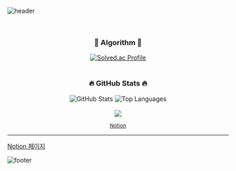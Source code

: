 <!-- Header -->
![header](https://capsule-render.vercel.app/api?type=wave&color=auto&text=Geonwoo%20Kim&fontSize=40&fontAlignY=40)

<br>

<!--내용 부분-->
<h3 align="center">🎯 Algorithm 🎯</h3>
<div align="center">
  <a href="https://solved.ac/kysub99">
    <img src="http://mazassumnida.wtf/api/generate_badge?boj=kysub99" alt="Solved.ac Profile" />
  </a>
</div>

<br>

<h3 align="center">🔥 GitHub Stats 🔥</h3>
<div align="center">
  <img src="https://github-readme-stats.vercel.app/api?username=kysub99&show_icons=true&theme=radical" alt="GitHub Stats" />
  <img src="https://github-readme-stats.vercel.app/api/top-langs/?username=kysub99&layout=compact&theme=radical" alt="Top Languages" />
</div>

<br>

<div align="center">
  <a href="https://hits.seeyoufarm.com">
    <img src="https://hits.seeyoufarm.com/api/count/incr/badge.svg?url=https%3A%2F%2Fgithub.com%2Fkysub99&count_bg=%2379C83D&title_bg=%23555555&icon=&icon_color=%23E7E7E7&title=hits&edge_flat=false"/>
  </a>
</div>

<p align="center" style="font-size: 12px;">
  <a href="https://fragrant-canopy-631.notion.site/1d9531d3579e4c149457060798b1a6b8">Notion</a>
</p>

---
[Notion 페이지](https://fragrant-canopy-631.notion.site/1d9531d3579e4c149457060798b1a6b8)


<!-- Footer -->
![footer](https://capsule-render.vercel.app/api?type=wave&color=auto&section=footer)
